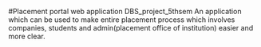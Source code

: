 #Placement portal web application
DBS_project_5thsem
An application which can be used to make entire placement process which involves companies, students and admin(placement office of institution) easier and more clear.

